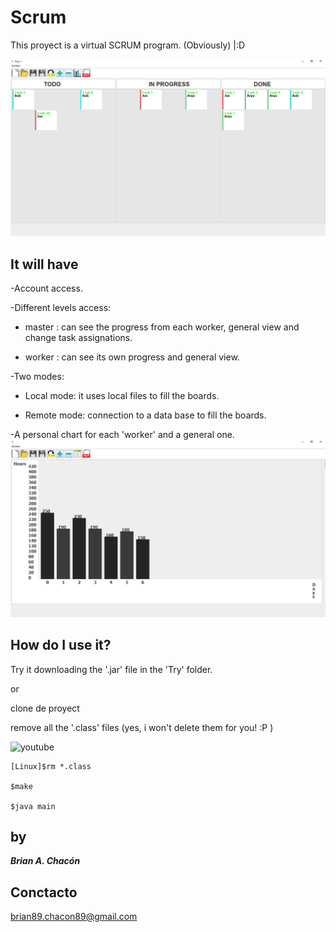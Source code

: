 # Scrum #

This proyect is a virtual SCRUM program. (Obviously) |:D 

![capture of the program 1](Files/work1.png "CAPTURE")

## It will have ##

-Account access.

-Different levels access:

 *    master : can see the progress from each worker, general view and change task assignations.
 
 *    worker : can see its own progress and general view.
 
-Two modes:

 *    Local  mode: it uses local files to fill the boards.

 *    Remote mode: connection to a data base to fill the boards.

-A personal chart for each 'worker' and a general one.
![capture of the program 1](Files/work1b.png "CAPTURE")

## How do I use it? ##

Try it downloading the '.jar' file in the 'Try' folder.

or

clone de proyect 

remove all the '.class' files (yes, i won't delete them for you! :P )

![youtube](https://www.youtube.com/)

~~~
[Linux]$rm *.class    

$make

$java main
~~~



## by ##

***Brian A. Chacón***

## Conctacto ##

brian89.chacon89@gmail.com
